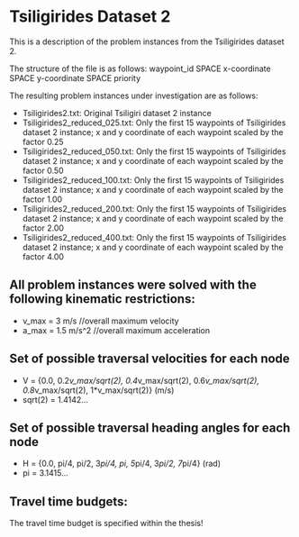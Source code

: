 # Tsiligirides Dataset 2
This is a description of the problem instances from the Tsiligirides dataset 2.

The structure of the file is as follows: 
waypoint_id SPACE x-coordinate SPACE y-coordinate SPACE priority

The resulting problem instances under investigation are as follows:
- Tsiligirides2.txt: Original Tsiligiri dataset 2 instance
- Tsiligirides2_reduced_025.txt: Only the first 15 waypoints of Tsiligirides dataset 2 instance; x and y coordinate of each waypoint scaled by the factor 0.25
- Tsiligirides2_reduced_050.txt: Only the first 15 waypoints of Tsiligirides dataset 2 instance; x and y coordinate of each waypoint scaled by the factor 0.50
- Tsiligirides2_reduced_100.txt: Only the first 15 waypoints of Tsiligirides dataset 2 instance; x and y coordinate of each waypoint scaled by the factor 1.00
- Tsiligirides2_reduced_200.txt: Only the first 15 waypoints of Tsiligirides dataset 2 instance; x and y coordinate of each waypoint scaled by the factor 2.00
- Tsiligirides2_reduced_400.txt: Only the first 15 waypoints of Tsiligirides dataset 2 instance; x and y coordinate of each waypoint scaled by the factor 4.00

## All problem instances were solved with the following kinematic restrictions:
- v_max = 3 m/s //overall maximum velocity
- a_max = 1.5 m/s^2 //overall maximum acceleration

## Set of possible traversal velocities for each node
- V = {0.0, 0.2*v_max/sqrt(2), 0.4*v_max/sqrt(2), 0.6*v_max/sqrt(2), 0.8*v_max/sqrt(2), 1*v_max/sqrt(2)}  (m/s)
- sqrt(2) = 1.4142...

## Set of possible traversal heading angles for each node
- H = {0.0, pi/4, pi/2, 3*pi/4, pi, 5*pi/4, 3*pi/2, 7*pi/4}  (rad)
- pi = 3.1415...

## Travel time budgets:
The travel time budget is specified within the thesis!